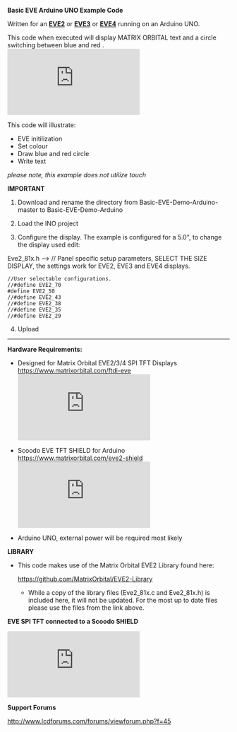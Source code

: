 **Basic EVE Arduino UNO Example Code**

Written for an [**EVE2**](https://www.matrixorbital.com/ftdi-eve/eve-ft812) or [**EVE3**](https://www.matrixorbital.com/ftdi-eve/eve-bt815-bt816) or [**EVE4**](https://www.matrixorbital.com/ftdi-eve/eve-bt817-bt818) running on an Arduino UNO.

This code when executed will display MATRIX ORBITAL text and a circle switching between blue and red .
![alt text](https://www.lcdforums.com/forums/download/file.php?id=1536)

This code will illustrate:
* EVE initilization
* Set colour
* Draw blue and red circle
* Write text

*please note, this example does not utilize touch*

**IMPORTANT**

1. Download and rename the directory from Basic-EVE-Demo-Arduino-master to Basic-EVE-Demo-Arduino

2. Load the INO project

3. Configure the display. The example is configured for a 5.0", to change the display used edit:

Eve2_81x.h --> // Panel specific setup parameters, SELECT THE SIZE DISPLAY, the settings work for EVE2, EVE3 and EVE4 displays.

    //User selectable configurations.
    //#define EVE2_70
    #define EVE2_50
    //#define EVE2_43
    //#define EVE2_38
    //#define EVE2_35
    //#define EVE2_29

4. Upload

------------------------------------------------------------------

**Hardware Requirements:**

- Designed for Matrix Orbital EVE2/3/4 SPI TFT Displays
  https://www.matrixorbital.com/ftdi-eve  
![alt text](https://www.lcdforums.com/forums/download/file.php?id=1433)
  
  
-  Scoodo EVE TFT SHIELD for Arduino
  https://www.matrixorbital.com/eve2-shield  
![alt text](https://www.lcdforums.com/forums/download/file.php?id=1432)

-  Arduino UNO, external power will be required most likely



**LIBRARY**
- This code makes use of the Matrix Orbital EVE2 Library found here: 

  https://github.com/MatrixOrbital/EVE2-Library

  - While a copy of the library files (Eve2_81x.c and Eve2_81x.h) is included here, it will not be updated. For the most up to date files please use the files from the link above.

 **EVE SPI TFT connected to a Scoodo SHIELD**
 
![alt text](https://www.lcdforums.com/forums/download/file.php?id=1430)
  
  **Support Forums**
  
  http://www.lcdforums.com/forums/viewforum.php?f=45
